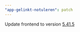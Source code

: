 ```yaml
---
"app-gelinkt-notuleren": patch
---
```


Update frontend to version [5.41.5](https://github.com/lblod/frontend-gelinkt-notuleren/releases/tag/v5.41.5)
